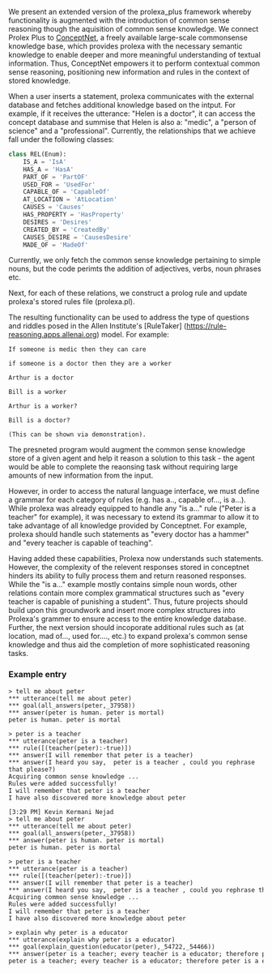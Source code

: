 We present an extended version of the prolexa_plus framework whereby functionality is augmented with the introduction of common sense reasoning though the aquisition of common sense knowledge. We connect Prolex Plus to [ConceptNet](http://conceptnet.io), a freely available large-scale commonsense knowledge base, which  provides prolexa with the necessary semantic knowledge to enable deeper and more meaningful understanding of textual information. Thus, ConceptNet empowers it to perform contextual common sense reasoning, positioning new information and rules in the context of stored knowledge.

When a user inserts a statement, prolexa communicates with the external database and fetches additional knowledge based on the intput. For example, if it receives the utterance: "Helen is a doctor", it can access the concept database and summise that Helen is also a: "medic", a "person of science" and a "professional". 
Currently, the relationships that we achieve fall under the following classes:

```python
class REL(Enum):
    IS_A = 'IsA'
    HAS_A = 'HasA'
    PART_OF = 'PartOF'
    USED_FOR = 'UsedFor'
    CAPABLE_OF = 'CapableOf'
    AT_LOCATION = 'AtLocation'
    CAUSES = 'Causes'
    HAS_PROPERTY = 'HasProperty'
    DESIRES = 'Desires'
    CREATED_BY = 'CreatedBy'
    CAUSES_DESIRE = 'CausesDesire'
    MADE_OF = 'MadeOf'
```
Currently, we only fetch the common sense knowledge pertaining to simple nouns, but the code perimts the addition of adjectives, verbs, noun phrases etc. 

Next, for each of these relations, we construct a prolog rule and update prolexa's stored rules file (prolexa.pl). 

The resulting functionality can be used to address the type of questions and riddles posed in the Allen Institute's [RuleTaker] (https://rule-reasoning.apps.allenai.org) model. For example: 

```
If someone is medic then they can care

if someone is a doctor then they are a worker

Arthur is a doctor

Bill is a worker
 
Arthur is a worker?

Bill is a doctor?

(This can be shown via demonstration).
```
The presneted program would augment the common sense knowledge store of a given agent and help it reason a solution to this task - the agent would be able to complete the reaonsing task without requiring large amounts of new information from the input. 

However, in order to access the natural language interface, we must define a grammar for each category of rules (e.g. has a.., capable of..., is a...). 
While prolexa was already equipped to handle any "is a..." rule ("Peter is a teacher" for example), it was necessary to extend its grammar to allow it to take advantage of all knowledge provided by Conceptnet. For example, prolexa should handle such statements as "every doctor has a hammer" and "every teacher is capable of teaching". 

Having added these capabilities, Prolexa now understands such statements. However, the complexity of the relevent responses stored in conceptnet hinders its ability to fully process them and return reasoned responses. While the "is a..." example mostly contains simple noun words, other relations contain more complex grammatical structures such as "every teacher is capable of punishing a student". Thus, future projects should build upon this groundwork and insert more complex structures into Prolexa's grammer to ensure access to the entire knowledge database. Further, the next version should incoporate additional rules such as (at location, mad of..., used for...., etc.) to expand prolexa's common sense knowledge and thus aid the completion of more sophisticated reasoning tasks. 

### Example entry
```shell
> tell me about peter 
*** utterance(tell me about peter)
*** goal(all_answers(peter,_37958))
*** answer(peter is human. peter is mortal)
peter is human. peter is mortal

> peter is a teacher 
*** utterance(peter is a teacher)
*** rule([(teacher(peter):-true)])
*** answer(I will remember that peter is a teacher)
*** answer(I heard you say,  peter is a teacher , could you rephrase that please?)
Acquiring common sense knowledge ...
Rules were added successfully!
I will remember that peter is a teacher
I have also discovered more knowledge about peter

[3:29 PM] Kevin Kermani Nejad
> tell me about peter 
*** utterance(tell me about peter)
*** goal(all_answers(peter,_37958))
*** answer(peter is human. peter is mortal)
peter is human. peter is mortal

> peter is a teacher 
*** utterance(peter is a teacher)
*** rule([(teacher(peter):-true)])
*** answer(I will remember that peter is a teacher)
*** answer(I heard you say,  peter is a teacher , could you rephrase that please?)
Acquiring common sense knowledge ...
Rules were added successfully!
I will remember that peter is a teacher
I have also discovered more knowledge about peter

> explain why peter is a educator 
*** utterance(explain why peter is a educator)
*** goal(explain_question(educator(peter),_54722,_54466))
*** answer(peter is a teacher; every teacher is a educator; therefore peter is a educator)
peter is a teacher; every teacher is a educator; therefore peter is a educator
```






